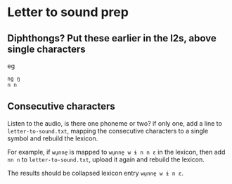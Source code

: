 
# Letter to sound prep

## Diphthongs? Put these earlier in the l2s, above single characters
eg 
```
ng ŋ
n n
```

## Consecutive characters
Listen to the audio, is there one phoneme or two? if only one, add a line to `letter-to-sound.txt`, mapping the consecutive characters to a single symbol and rebuild the lexicon. 

For example, if `wu̱nne̱` is mapped to `wu̱nne̱ w ɨ n n ɛ` in the lexicon, then add `nn n` to `letter-to-sound.txt`, upload it again and rebuild the lexicon. 

The results should be collapsed lexicon entry `wu̱nne̱ w ɨ n ɛ`.
